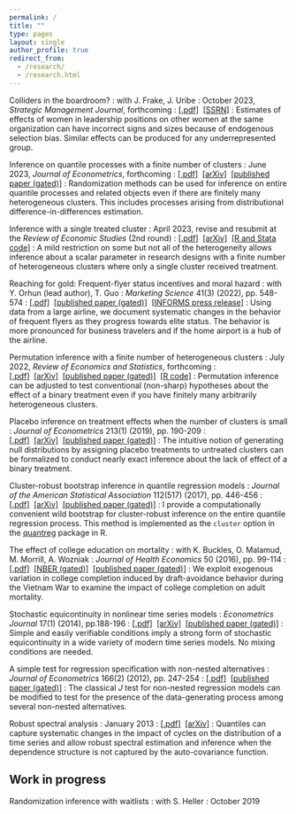 ```yaml
---
permalink: /
title: ""
type: pages
layout: single
author_profile: true
redirect_from: 
  - /research/
  - /research.html
---
```

<!---
{% capture notice %}
**Jan 11, 2024.** Updated **research statement** ([.pdf](/assets/hagemann_research.pdf)): 
* "Colliders in the boardroom?" accepted at *Strategic Management Journal*,
* "Inference on quantile processes with a finite number of clusters" accepted at *Journal of Econometrics*,
* "Inference with a single treated cluster" received 2nd round R&R at *Review of Economic Studies*. 
{% endcapture %}
<div class="notice--info">{{ notice | markdownify }}</div>
--->
Colliders in the boardroom?
: with J. Frake, J. Uribe
: October 2023, *Strategic Management Journal*, forthcoming
: [[.pdf]](/assets/frake_et_al-colliders.pdf)  [[SSRN]](https://papers.ssrn.com/sol3/papers.cfm?abstract_id=4418418)
: Estimates of effects of women in leadership positions on other women at the same organization can have incorrect signs and sizes because of endogenous selection bias. Similar effects can be produced for any underrepresented group. 

Inference on quantile processes with a finite number of clusters
: June 2023, *Journal of Econometrics*, forthcoming
: [[.pdf]](/assets/hagemann_qteclust.pdf)  [[arXiv]](https://arxiv.org/abs/2301.04687)  [[published paper (gated)]](https://doi.org/10.1016/j.jeconom.2024.105672)
: Randomization methods can be used for inference on entire quantile processes and related objects even if there are finitely many heterogeneous clusters. This includes processes arising from distributional difference-in-differences estimation.

Inference with a single treated cluster
: April 2023, revise and resubmit at the *Review of Economic Studies* (2nd round)
: [[.pdf]](/assets/hagemann_rea.pdf)  [[arXiv]](https://arxiv.org/abs/2010.04076)  [[R and Stata code]](/rea)
: A mild restriction on some but not all of the heterogeneity allows inference about a scalar parameter in research designs with a finite number of heterogeneous clusters where only a single cluster received treatment.

Reaching for gold: Frequent-flyer status incentives and moral hazard
: with Y. Orhun (lead author), T. Guo
: *Marketing Science* 41(3) (2022), pp. 548-574
: [[.pdf]](/assets/orhun-et_al-gold.pdf)  [[published paper (gated)]](https://doi.org/10.1287/mksc.2021.1341)  [[INFORMS press release]](https://www.informs.org/About-INFORMS/News-Room/Press-Releases/Study-Finds-that-Frequent-Flyer-Programs-Increase-Cost-of-Business-Travel)
: Using data from a large airline, we document systematic changes in the behavior of frequent flyers as they progress towards elite status. The behavior is more pronounced for business travelers and if the home airport is a hub of the airline.

Permutation inference with a finite number of heterogeneous clusters
: July 2022, *Review of Economics and Statistics*, forthcoming
: [[.pdf]](/assets/hagemann_rperm.pdf)  [[arXiv]](https://arxiv.org/abs/1907.01049)  [[published paper (gated)]](https://doi.org/10.1162/rest_a_01300)  [[R code]](/ap)
: Permutation inference can be adjusted to test conventional (non-sharp) hypotheses about the effect of a binary treatment even if you have finitely many arbitrarily heterogeneous clusters.

Placebo inference on treatment effects when the number of clusters is small
: *Journal of Econometrics* 213(1) (2019), pp. 190-209
: [[.pdf]](/assets/hagemann_cfish.pdf)  [[arXiv]](https://arxiv.org/abs/1803.02764)  [[published paper (gated)]](https://doi.org/10.1016/j.jeconom.2019.04.011)
: The intuitive notion of generating null distributions by assigning placebo treatments to untreated clusters can be formalized to conduct nearly exact inference about the lack of effect of a binary treatment.

Cluster-robust bootstrap inference in quantile regression models
: *Journal of the American Statistical Association* 112(517) (2017), pp. 446-456
: [[.pdf]](/assets/hagemann_qclust.pdf)  [[arXiv]](https://arxiv.org/abs/1407.7166)  [[published paper (gated)]](https://dx.doi.org/10.1080/01621459.2016.1148610)
: I provide a computationally convenient wild bootstrap for cluster-robust inference on the entire quantile regression process. This method is implemented as the `cluster` option in the [quantreg](https://cran.r-project.org/package=quantreg) package in R.

The effect of college education on mortality
: with K. Buckles, O. Malamud, M. Morrill, A. Wozniak
: *Journal of Health Economics* 50 (2016), pp. 99-114
: [[.pdf]](/assets/buckles-et_al-educmort.pdf)  [[NBER (gated)]](http://www.nber.org/papers/w19222)  [[published paper (gated)]](https://dx.doi.org/10.1016/j.jhealeco.2016.08.002)
: We exploit exogenous variation in college completion induced by draft-avoidance behavior during the Vietnam War to examine the impact of college completion on adult mortality.

Stochastic equicontinuity in nonlinear time series models
: *Econometrics Journal* 17(1) (2014), pp.188-196
: [[.pdf]](/assets/hagemann_equi.pdf)  [[arXiv]](https://arxiv.org/abs/1206.2385)  [[published paper (gated)]](https://dx.doi.org/10.1111/ectj.12013)
: Simple and easily verifiable conditions imply a strong form of stochastic equicontinuity in a wide variety of modern time series models. No mixing conditions are needed.

A simple test for regression specification with non-nested alternatives
: *Journal of Econometrics* 166(2) (2012), pp. 247-254
: [[.pdf]](/assets/hagemann_mjtest.pdf)  [[published paper (gated)]](https://dx.doi.org/10.1016/j.jeconom.2011.09.037)
: The classical *J* test for non-nested regression models can be modified to test for the presence of the data-generating process among several non-nested alternatives.

Robust spectral analysis
: January 2013
: [[.pdf]](/assets/hagemann_jmp.pdf)  [[arXiv]](https://arxiv.org/abs/1111.1965)
: Quantiles can capture systematic changes in the impact of cycles on the distribution of a time series and allow robust spectral estimation and inference when the dependence structure is not captured by the auto-covariance function.

## Work in progress

Randomization inference with waitlists
: with S. Heller
: October 2019
